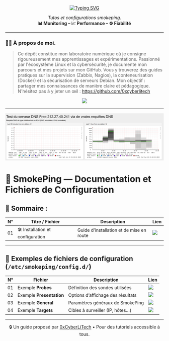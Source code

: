 <div align="center">

<a href="https://github.com/0xCyberLiTech">
  <img src="https://readme-typing-svg.herokuapp.com?font=Fira+Code&size=32&pause=1000&color=33FF33&center=true&vCenter=true&width=800&lines=SUPERVISION+AVEC+SMOKEPING;Installation+•+Latence+•+Graphes;Tutoriels+réseaux+sous+Debian" alt="Typing SVG" />
</a>

<p align="center">
  <em>Tutos et configurations smokeping.</em><br>
  <b>📊 Monitoring – 📈 Performance – ⚙️ Fiabilité</b>
</p>

</div>

---

### 👨‍💻 **À propos de moi.**

> Ce dépôt constitue mon laboratoire numérique où je consigne rigoureusement mes apprentissages et expérimentations.
> Passionné par l'écosystème Linux et la cybersécurité, je documente mon parcours et mes projets sur mon GitHub.
> Vous y trouverez des guides pratiques sur la supervision (Zabbix, Nagios), la conteneurisation (Docker) et la sécurisation de serveurs Debian.
> Mon objectif : partager mes connaissances de manière claire et pédagogique.
> N'hésitez pas à y jeter un œil : https://github.com/0xcyberlitech

<p align="center">
  <a href="https://skillicons.dev">
    <img src="https://skillicons.dev/icons?i=linux,debian,bash,docker,nginx,grafana,prometheus,git,vim" />
  </a>
</p>

---

![Smokeping_01](./images/smokeping_01.png)


# 📡 SmokePing — Documentation et Fichiers de Configuration

## 👋 Sommaire :

| N°  | Titre / Fichier                  | Description                              | Lien |
|-----|----------------------------------|------------------------------------------|-------|
| 01  | 🛠️ Installation et configuration | Guide d'installation et de mise en route | [<img src="https://img.shields.io/badge/EXPLORER-blue?style=for-the-badge&logo=github&logoColor=white">](./SMOKEPING-installation-et-Configuration.md) |

---

## 📁 Exemples de fichiers de configuration (`/etc/smokeping/config.d/`)

| N°  | Fichier                        | Description                               | Lien |
|-----|--------------------------------|-------------------------------------------|-------|
| 01  | Exemple **Probes**             | Définition des sondes utilisées           | [<img src="https://img.shields.io/badge/EXPLORER-blue?style=for-the-badge&logo=github&logoColor=white">](./Probes) |
| 02  | Exemple **Presentation**       | Options d’affichage des résultats         | [<img src="https://img.shields.io/badge/EXPLORER-blue?style=for-the-badge&logo=github&logoColor=white">](./Presentation) |
| 03  | Exemple **General**            | Paramètres généraux de SmokePing          | [<img src="https://img.shields.io/badge/EXPLORER-blue?style=for-the-badge&logo=github&logoColor=white">](./General) |
| 04  | Exemple **Targets**            | Cibles à surveiller (IP, hôtes…)          | [<img src="https://img.shields.io/badge/EXPLORER-blue?style=for-the-badge&logo=github&logoColor=white">](./Targets) |

---

<p align="center">
  🔒 Un guide proposé par <a href="https://github.com/0xCyberLiTech">0xCyberLiTech</a> • Pour des tutoriels accessible à tous.
</p>
